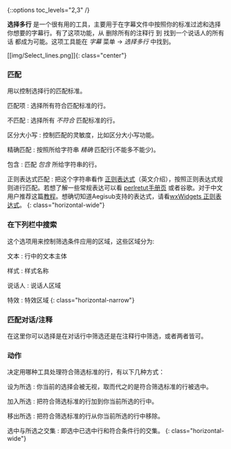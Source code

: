 {::options toc_levels="2,3" /}

 **选择多行** 是一个很有用的工具，主要用于在字幕文件中按照你的标准过滤和选择你想要的字幕行。有了这项功能，从 删除所有的注释行 到 找到一个说话人的所有话 都成为可能。这项工具能在 _字幕_ 菜单 -> _选择多行_ 中找到。

[[img/Select_lines.png]]{: class="center"}

### 匹配 ###
用以控制选择行的匹配标准。

匹配项
: 选择所有符合匹配标准的行。

不匹配
: 选择所有 *不符合* 匹配标准的行。

区分大小写
: 控制匹配的灵敏度，比如区分大小写功能。

精确匹配
: 按照所给字符串 _精确_ 匹配行(不能多不能少)。

包含
: 匹配 _包含_ 所给字符串的行。

正则表达式匹配
: 把这个字符串看作 [正则表达式](http://en.wikipedia.org/wiki/Regular_expression)（英文介绍），按照正则表达式规则进行匹配。若想了解一些常规表达可以看 [perlretut手册页](http://perldoc.perl.org/perlretut.html) 或者谷歌。对于中文用户推荐这篇[教程](http://www.jb51.net/tools/zhengze.html)。想确切知道Aegisub支持的表达式，请看[wxWidgets 正则表达式](http://www.wxwidgets.org/manuals/stable/wx_wxresyn.html)。
{: class="horizontal-wide"}

### 在下列栏中搜索 ###
这个选项用来控制筛选条件应用的区域，这些区域分为:

文本
: 行中的文本主体

样式
: 样式名称

说话人
: 说话人区域

特效
: 特效区域
{: class="horizontal-narrow"}

### 匹配对话/注释 ###
在这里你可以选择是在对话行中筛选还是在注释行中筛选，或者两者皆可。

### 动作 ###
决定用哪种工具处理符合筛选标准的行，有以下几种方式：

设为所选
: 你当前的选择会被无视，取而代之的是符合筛选标准的行被选中。

加入所选
: 把符合筛选标准的行加到你当前所选的行中。

移出所选
: 把符合筛选标准的行从你当前所选的行中移除。

选中与所选之交集
: 即选中已选中行和符合条件行的交集。
{: class="horizontal-wide"}
